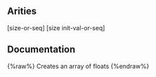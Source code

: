 ## Arities
[size-or-seq]
[size init-val-or-seq]

## Documentation
{%raw%}
Creates an array of floats
{%endraw%}
